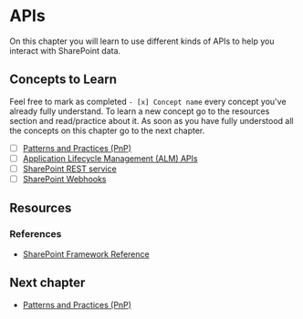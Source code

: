 # APIs
  On this chapter you will learn to use different kinds of APIs to help you interact with SharePoint data.

## Concepts to Learn
Feel free to mark as completed `- [x] Concept name` every concept you've already fully understand. To learn a new concept go to the resources section and read/practice about it. As soon as you have fully understood all the concepts on this chapter go to the next chapter.
  - [ ] [Patterns and Practices (PnP)](./pnp.md)
  - [ ] [Application Lifecycle Management (ALM) APIs](https://docs.microsoft.com/en-us/sharepoint/dev/apis/alm-api-for-spfx-add-ins)
  - [ ] [SharePoint REST service](https://docs.microsoft.com/en-us/sharepoint/dev/apis/rest/get-to-know-the-sharepoint-rest-service)
  - [ ] [SharePoint Webhooks](https://docs.microsoft.com/en-us/sharepoint/dev/apis/webhooks/overview-sharepoint-webhooks)

## Resources

### References
  * [SharePoint Framework Reference](https://docs.microsoft.com/en-us/javascript/api/overview/sharepoint)

## Next chapter
  * [Patterns and Practices (PnP)](./pnp.md)
